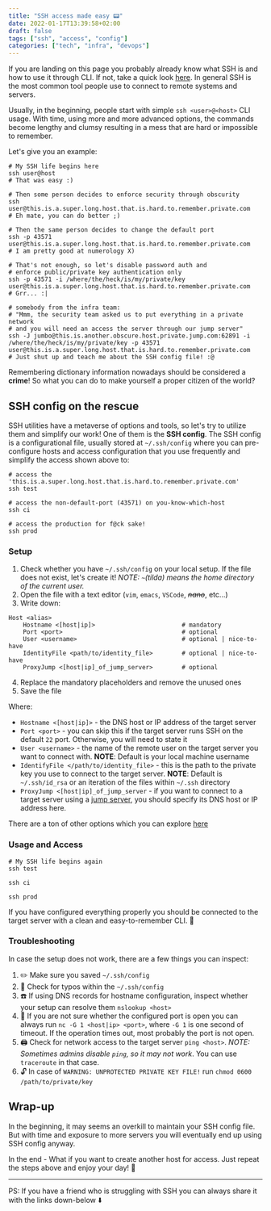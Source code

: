 ```yaml
---
title: "SSH access made easy 📟"
date: 2022-01-17T13:39:58+02:00
draft: false
tags: ["ssh", "access", "config"]
categories: ["tech", "infra", "devops"]
---
```


If you are landing on this page you probably already know what SSH is and
how to use it through CLI. If not, take a quick look [here](https://en.wikipedia.org/wiki/Secure_Shell).
In general SSH is the most common tool people use to connect to remote systems and servers.

Usually, in the beginning, people start with simple `ssh <user>@<host>` CLI usage.
With time, using more and more advanced options, the commands become lengthy and clumsy
resulting in a mess that are hard or impossible to remember.

Let's give you an example:  

```
# My SSH life begins here
ssh user@host
# That was easy :)

# Then some person decides to enforce security through obscurity
ssh user@this.is.a.super.long.host.that.is.hard.to.remember.private.com
# Eh mate, you can do better ;)

# Then the same person decides to change the default port
ssh -p 43571 user@this.is.a.super.long.host.that.is.hard.to.remember.private.com
# I am pretty good at numerology X)

# That's not enough, so let's disable password auth and
# enforce public/private key authentication only
ssh -p 43571 -i /where/the/heck/is/my/private/key user@this.is.a.super.long.host.that.is.hard.to.remember.private.com
# Grr... :|

# somebody from the infra team:
# "Mmm, the security team asked us to put everything in a private network
# and you will need an access the server through our jump server"
ssh -J jumbo@this.is.another.obscure.host.private.jump.com:62891 -i /where/the/heck/is/my/private/key -p 43571 user@this.is.a.super.long.host.that.is.hard.to.remember.private.com
# Just shut up and teach me about the SSH config file! :@
```

Remembering dictionary information nowadays should be considered a **crime**! So
what you can do to make yourself a proper citizen of the world?


## SSH config on the rescue
SSH utilities have a metaverse of options and tools, so let's try to utilize them
and simplify our work! One of them is the **SSH config**. The SSH config is a
configurational file, usually stored at `~/.ssh/config` where you can pre-configure
hosts and access configuration that you use frequently and simplify the access shown
above to:

```
# access the 'this.is.a.super.long.host.that.is.hard.to.remember.private.com'
ssh test

# access the non-default-port (43571) on you-know-which-host
ssh ci

# access the production for f@ck sake!
ssh prod
```

### Setup
1. Check whether you have `~/.ssh/config` on your local setup. If the file does not exist, let's create it! *NOTE: `~`(tilda) means the home directory of the current user.*
2. Open the file with a text editor (`vim`, `emacs`, `VSCode`, *~~nano~~*, etc...)
3. Write down:
```
Host <alias>
    Hostname <[host|ip]>                        # mandatory
    Port <port>                                 # optional
    User <username>                             # optional | nice-to-have
    IdentityFile <path/to/identity_file>        # optional | nice-to-have
    ProxyJump <[host|ip]_of_jump_server>        # optional
```
4. Replace the mandatory placeholders and remove the unused ones
4. Save the file

Where:
* `Hostname <[host|ip]>` - the DNS host or IP address of the target server
* `Port <port>` - you can skip this if the target server runs SSH on the default `22` port. Otherwise, you will need to state it
* `User <username>` - the name of the remote user on the target server you want to connect with. **NOTE**: Default is your local machine username
* `IdentifyFile </path/to/identity_file>` - this is the path to the private key you use to connect to the target server. **NOTE**: Default is `~/.ssh/id_rsa` or an iteration of the files within `~/.ssh` directory
* `ProxyJump <[host|ip]_of_jump_server` - if you want to connect to a target server using a [jump server](https://en.wikipedia.org/wiki/Jump_server), you should specify its DNS host or IP address here.

There are a ton of other options which you can explore [here](https://linux.die.net/man/5/ssh_config)

### Usage and Access
```
# My SSH life begins again
ssh test

ssh ci

ssh prod
```
If you have configured everything properly you should be connected to
the target server with a clean and easy-to-remember CLI. 🎊


### Troubleshooting
In case the setup does not work, there are a few things you can inspect:
1. ✏️ Make sure you saved `~/.ssh/config`
2. 🔎 Check for typos within the `~/.ssh/config`
3. ☎️ If using DNS records for hostname configuration, inspect whether your setup can resolve them `nslookup <host>`
4. 🔌 If you are not sure whether the configured port is open you can always run `nc -G 1 <host|ip> <port>`, where `-G 1` is one second of timeout. If the operation times out, most probably the port is not open.
5. 🖨️ Check for network access to the target server `ping <host>`. *NOTE: Sometimes admins disable `ping`, so it may not work*. You can use `traceroute` in that case.
6. 🔓 In case of `WARNING: UNPROTECTED PRIVATE KEY FILE!` run `chmod 0600 /path/to/private/key`

## Wrap-up
In the beginning, it may seems an overkill to maintain your SSH config file. But with time
and exposure to more servers you will eventually end up using SSH config anyway.

In the end - What if you want to create another host for access. Just repeat the steps above
and enjoy your day! 🎉

---
PS: If you have a friend who is struggling with SSH you can always share it with
the links down-below ⬇️
